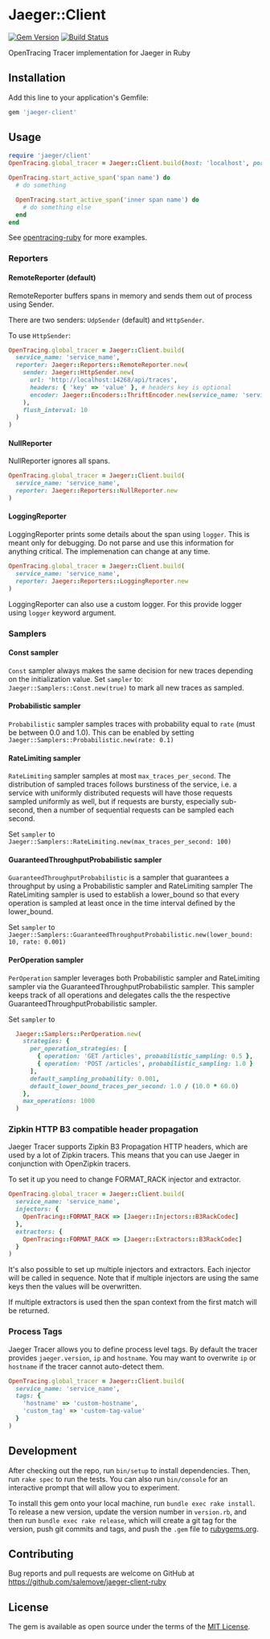 Jaeger::Client
================
[![Gem Version](https://badge.fury.io/rb/jaeger-client.svg)](https://rubygems.org/gems/jaeger-client)
[![Build Status](https://travis-ci.org/salemove/jaeger-client-ruby.svg)](https://travis-ci.org/salemove/jaeger-client-ruby)

OpenTracing Tracer implementation for Jaeger in Ruby

## Installation

Add this line to your application's Gemfile:

```ruby
gem 'jaeger-client'
```

## Usage

```ruby
require 'jaeger/client'
OpenTracing.global_tracer = Jaeger::Client.build(host: 'localhost', port: 6831, service_name: 'echo')

OpenTracing.start_active_span('span name') do
  # do something

  OpenTracing.start_active_span('inner span name') do
    # do something else
  end
end
```

See [opentracing-ruby](https://github.com/opentracing/opentracing-ruby) for more examples.

### Reporters

#### RemoteReporter (default)

RemoteReporter buffers spans in memory and sends them out of process using Sender.

There are two senders: `UdpSender` (default) and `HttpSender`.

To use `HttpSender`:

```ruby
OpenTracing.global_tracer = Jaeger::Client.build(
  service_name: 'service_name',
  reporter: Jaeger::Reporters::RemoteReporter.new(
    sender: Jaeger::HttpSender.new(
      url: 'http://localhost:14268/api/traces',
      headers: { 'key' => 'value' }, # headers key is optional
      encoder: Jaeger::Encoders::ThriftEncoder.new(service_name: 'service_name')
    ),
    flush_interval: 10
  )
)
```

#### NullReporter

NullReporter ignores all spans.

```ruby
OpenTracing.global_tracer = Jaeger::Client.build(
  service_name: 'service_name',
  reporter: Jaeger::Reporters::NullReporter.new
)
```

#### LoggingReporter

LoggingReporter prints some details about the span using `logger`. This is meant only for debugging. Do not parse and use this information for anything critical. The implemenation can change at any time.

```ruby
OpenTracing.global_tracer = Jaeger::Client.build(
  service_name: 'service_name',
  reporter: Jaeger::Reporters::LoggingReporter.new
)
```

LoggingReporter can also use a custom logger. For this provide logger using `logger` keyword argument.

### Samplers

#### Const sampler

`Const` sampler always makes the same decision for new traces depending on the initialization value. Set `sampler` to: `Jaeger::Samplers::Const.new(true)` to mark all new traces as sampled.

#### Probabilistic sampler

`Probabilistic` sampler samples traces with probability equal to `rate` (must be between 0.0 and 1.0). This can be enabled by setting `Jaeger::Samplers::Probabilistic.new(rate: 0.1)`

#### RateLimiting sampler

`RateLimiting` sampler samples at most `max_traces_per_second`. The distribution of sampled traces follows burstiness of the service, i.e. a service with uniformly distributed requests will have those requests sampled uniformly as well, but if requests are bursty, especially sub-second, then a number of sequential requests can be sampled each second.

Set `sampler` to `Jaeger::Samplers::RateLimiting.new(max_traces_per_second: 100)`

#### GuaranteedThroughputProbabilistic sampler

`GuaranteedThroughputProbabilistic` is a sampler that guarantees a throughput by using a Probabilistic sampler and RateLimiting sampler The RateLimiting sampler is used to establish a lower_bound so that every operation is sampled at least once in the time interval defined by the lower_bound.

Set `sampler` to `Jaeger::Samplers::GuaranteedThroughputProbabilistic.new(lower_bound: 10, rate: 0.001)`

#### PerOperation sampler

`PerOperation` sampler leverages both Probabilistic sampler and RateLimiting sampler via the GuaranteedThroughputProbabilistic sampler. This sampler keeps track of all operations and delegates calls the the respective GuaranteedThroughputProbabilistic sampler.

Set `sampler` to
```ruby
  Jaeger::Samplers::PerOperation.new(
    strategies: {
      per_operation_strategies: [
        { operation: 'GET /articles', probabilistic_sampling: 0.5 },
        { operation: 'POST /articles', probabilistic_sampling: 1.0 }
      ],
      default_sampling_probability: 0.001,
      default_lower_bound_traces_per_second: 1.0 / (10.0 * 60.0)
    },
    max_operations: 1000
  )
```

### Zipkin HTTP B3 compatible header propagation

Jaeger Tracer supports Zipkin B3 Propagation HTTP headers, which are used by a lot of Zipkin tracers. This means that you can use Jaeger in conjunction with OpenZipkin tracers.

To set it up you need to change FORMAT_RACK injector and extractor.

```ruby
OpenTracing.global_tracer = Jaeger::Client.build(
  service_name: 'service_name',
  injectors: {
    OpenTracing::FORMAT_RACK => [Jaeger::Injectors::B3RackCodec]
  },
  extractors: {
    OpenTracing::FORMAT_RACK => [Jaeger::Extractors::B3RackCodec]
  }
)
```

It's also possible to set up multiple injectors and extractors. Each injector will be called in sequence. Note that if multiple injectors are using the same keys then the values will be overwritten.

If multiple extractors is used then the span context from the first match will be returned.

### Process Tags

Jaeger Tracer allows you to define process level tags. By default the tracer provides `jaeger.version`, `ip` and `hostname`. You may want to overwrite `ip` or `hostname` if the tracer cannot auto-detect them.

```ruby
OpenTracing.global_tracer = Jaeger::Client.build(
  service_name: 'service_name',
  tags: {
    'hostname' => 'custom-hostname',
    'custom_tag' => 'custom-tag-value'
  }
)
```

## Development

After checking out the repo, run `bin/setup` to install dependencies. Then, run `rake spec` to run the tests. You can also run `bin/console` for an interactive prompt that will allow you to experiment.

To install this gem onto your local machine, run `bundle exec rake install`. To release a new version, update the version number in `version.rb`, and then run `bundle exec rake release`, which will create a git tag for the version, push git commits and tags, and push the `.gem` file to [rubygems.org](https://rubygems.org).

## Contributing

Bug reports and pull requests are welcome on GitHub at https://github.com/salemove/jaeger-client-ruby


## License

The gem is available as open source under the terms of the [MIT License](http://opensource.org/licenses/MIT).

